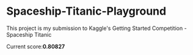 # Spaceship-Titanic-Playground
This project is my submission to Kaggle's Getting Started Competition - Spaceship Titanic

Current score:**0.80827**

